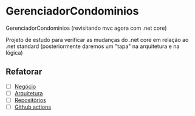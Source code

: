 # GerenciadorCondominios
GerenciadorCondominios (revisitando mvc agora com .net core)

Projeto de estudo para verificar as mudanças do .net core em relação ao .net standard (posteriormente daremos um "tapa" na arquitetura e na lógica)

## Refatorar

- [ ] [Negócio](https://github.com/dunirvana/GerenciadorCondominios/issues/4)
- [ ] [Arquitetura](https://github.com/dunirvana/GerenciadorCondominios/issues/1)
- [ ] [Repositórios](https://github.com/dunirvana/GerenciadorCondominios/issues/2)
- [ ] [Github actions](https://github.com/dunirvana/GerenciadorCondominios/issues/3)
